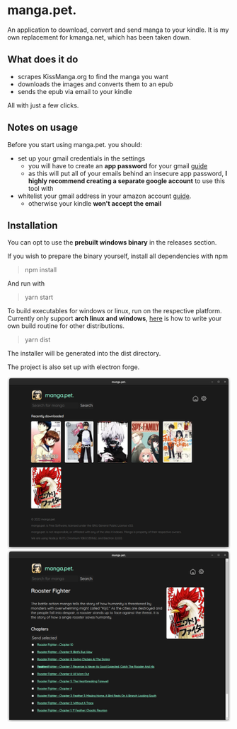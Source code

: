 # manga.pet.

An application to download, convert and send manga to your kindle. It is my own replacement for kmanga.net, which has been taken down.

## What does it do
* scrapes KissManga.org to find the manga you want
* downloads the images and converts them to an epub
* sends the epub via email to your kindle
  
All with just a few clicks.

## Notes on usage
Before you start using manga.pet. you should:
* set up your gmail credentials in the settings
  * you will have to create an **app password** for your gmail [guide](https://support.google.com/accounts/answer/185833?hl=en)
  * as this will put all of your emails behind an insecure app password, **I highly recommend creating a separate google account** to use this tool with
* whitelist your gmail address in your amazon account [guide](https://www.amazon.com/gp/help/customer/display.html?nodeId=GX9XLEVV8G4DB28H).
  * otherwise your kindle **won't accept the email**

## Installation
You can opt to use the **prebuilt windows binary** in the releases section.

If you wish to prepare the binary yourself, install all dependencies with npm  
> npm install

And run with 
> yarn start

To build executables for windows or linux, run on the respective platform. Currently only support **arch linux and windows**, [here](https://www.electron.build/configuration/linux) is how to write your own build routine for other distributions.
> yarn dist

The installer will be generated into the dist directory.

The project is also set up with electron forge.

![Main](screenshots/main.png)
![Manga](screenshots/manga.png)
